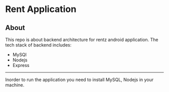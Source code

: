 Rent Application
================

About
-----

This repo is about backend architecture for rentz android application.
The tech stack of backend includes:
* MySQl
* Nodejs
* Express
-----

Inorder to run the application you need to install MySQL, Nodejs in your machine.